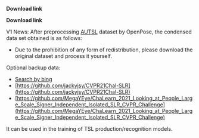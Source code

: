 **Download link**

**Download link**

V1 News: After preprocessing [AUTSL](https://chalearnlap.cvc.uab.es/dataset/40/description) dataset by OpenPose, the condensed data set obtained is as follows:

- Due to the prohibition of any form of redistribution, please download the original dataset and process it yourself.

Optional backup data: 

- [Search by bing](https://www.bing.com/search?q=Large+Scale+Signer+Independent+Isolated+SLR+Dataset&cvid=c54b1c53bfbc4a6f848c6ad9b6513c2b&gs_lcrp=EgRlZGdlKgYIABBFGDkyBggAEEUYOagCALACAA&FORM=ANAB01&adppc=EDGEESS&PC=CNNDSE)
- [https://github.com/jackyjsy/CVPR21Chal-SLR](https://github.com/jackyjsy/CVPR21Chal-SLR)
- [https://github.com/MegaYEye/ChaLearn_2021_Looking_at_People_Large_Scale_Signer_Independent_Isolated_SLR_CVPR_Challenge](https://github.com/MegaYEye/ChaLearn_2021_Looking_at_People_Large_Scale_Signer_Independent_Isolated_SLR_CVPR_Challenge)

It can be used in the training of TSL production/recognition models.